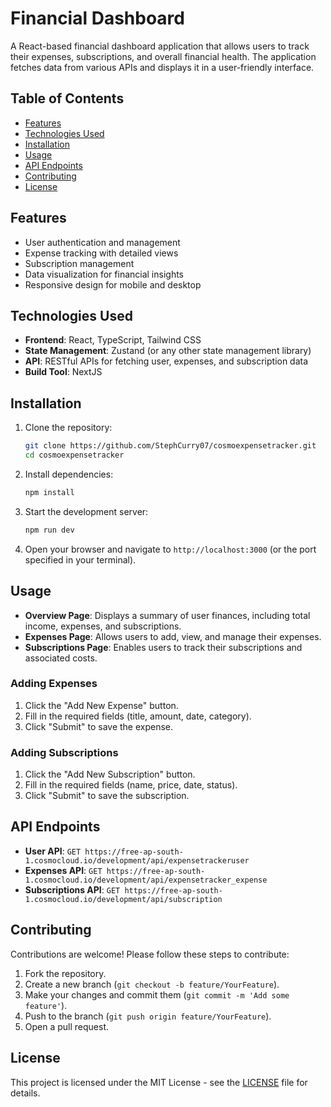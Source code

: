 # Financial Dashboard

A React-based financial dashboard application that allows users to track their expenses, subscriptions, and overall financial health. The application fetches data from various APIs and displays it in a user-friendly interface.

## Table of Contents

- [Features](#features)
- [Technologies Used](#technologies-used)
- [Installation](#installation)
- [Usage](#usage)
- [API Endpoints](#api-endpoints)
- [Contributing](#contributing)
- [License](#license)

## Features

- User authentication and management
- Expense tracking with detailed views
- Subscription management
- Data visualization for financial insights
- Responsive design for mobile and desktop

## Technologies Used

- **Frontend**: React, TypeScript, Tailwind CSS
- **State Management**: Zustand (or any other state management library)
- **API**: RESTful APIs for fetching user, expenses, and subscription data
- **Build Tool**: NextJS

## Installation

1. Clone the repository:
   ```bash
   git clone https://github.com/StephCurry07/cosmoexpensetracker.git
   cd cosmoexpensetracker
   ```

2. Install dependencies:
   ```bash
   npm install
   ```

3. Start the development server:
   ```bash
   npm run dev
   ```

4. Open your browser and navigate to `http://localhost:3000` (or the port specified in your terminal).

## Usage

- **Overview Page**: Displays a summary of user finances, including total income, expenses, and subscriptions.
- **Expenses Page**: Allows users to add, view, and manage their expenses.
- **Subscriptions Page**: Enables users to track their subscriptions and associated costs.

### Adding Expenses

1. Click the "Add New Expense" button.
2. Fill in the required fields (title, amount, date, category).
3. Click "Submit" to save the expense.

### Adding Subscriptions

1. Click the "Add New Subscription" button.
2. Fill in the required fields (name, price, date, status).
3. Click "Submit" to save the subscription.

## API Endpoints

- **User API**: `GET https://free-ap-south-1.cosmocloud.io/development/api/expensetrackeruser`
- **Expenses API**: `GET https://free-ap-south-1.cosmocloud.io/development/api/expensetracker_expense`
- **Subscriptions API**: `GET https://free-ap-south-1.cosmocloud.io/development/api/subscription`

## Contributing

Contributions are welcome! Please follow these steps to contribute:

1. Fork the repository.
2. Create a new branch (`git checkout -b feature/YourFeature`).
3. Make your changes and commit them (`git commit -m 'Add some feature'`).
4. Push to the branch (`git push origin feature/YourFeature`).
5. Open a pull request.

## License

This project is licensed under the MIT License - see the [LICENSE](LICENSE) file for details.
